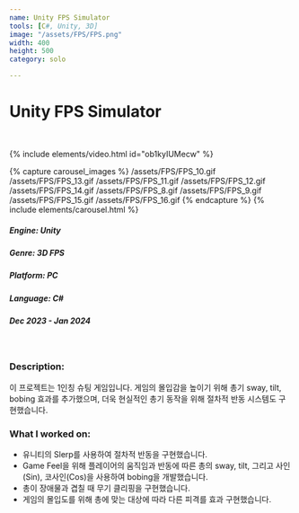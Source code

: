 ```yaml
---
name: Unity FPS Simulator
tools: [C#, Unity, 3D]
image: "/assets/FPS/FPS.png"
width: 400
height: 500
category: solo

---
```

# Unity FPS Simulator
<br>

{% include elements/video.html id="ob1kyIUMecw" %}

{% capture carousel_images %}
/assets/FPS/FPS_10.gif
/assets/FPS/FPS_13.gif
/assets/FPS/FPS_11.gif
/assets/FPS/FPS_12.gif
/assets/FPS/FPS_14.gif
/assets/FPS/FPS_8.gif
/assets/FPS/FPS_9.gif
/assets/FPS/FPS_15.gif
/assets/FPS/FPS_16.gif
{% endcapture %}
{% include elements/carousel.html %}

##### Engine: Unity
##### Genre: 3D FPS
##### Platform: PC
##### Language: C# 
##### Dec 2023 - Jan 2024

<br/>

### Description:
이 프로젝트는 1인칭 슈팅 게임입니다. 게임의 몰입감을 높이기 위해 총기 sway, tilt, bobing 효과를 추가했으며, 더욱 현실적인 총기 동작을 위해 절차적 반동 시스템도 구현했습니다.

### What I worked on:
- 유니티의 Slerp를 사용하여 절차적 반동을 구현했습니다.
- Game Feel을 위해 플레이어의 움직임과 반동에 따른 총의 sway, tilt, 그리고 사인(Sin), 코사인(Cos)을 사용하여 bobing을 개발했습니다.
- 총이 장애물과 겹칠 때 무기 클리핑을 구현했습니다.
- 게임의 몰입도를 위해 총에 맞는 대상에 따라 다른 피격를 효과 구현했습니다.
